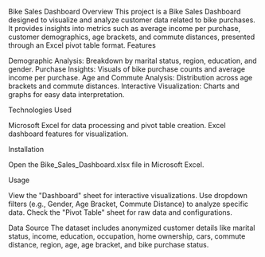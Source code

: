 Bike Sales Dashboard
Overview
This project is a Bike Sales Dashboard designed to visualize and analyze customer data related to bike purchases. It provides insights into metrics such as average income per purchase, customer demographics, age brackets, and commute distances, presented through an Excel pivot table format.
Features

Demographic Analysis: Breakdown by marital status, region, education, and gender.
Purchase Insights: Visuals of bike purchase counts and average income per purchase.
Age and Commute Analysis: Distribution across age brackets and commute distances.
Interactive Visualization: Charts and graphs for easy data interpretation.

Technologies Used

Microsoft Excel for data processing and pivot table creation.
Excel dashboard features for visualization.

Installation

Open the Bike_Sales_Dashboard.xlsx file in Microsoft Excel.

Usage

View the "Dashboard" sheet for interactive visualizations.
Use dropdown filters (e.g., Gender, Age Bracket, Commute Distance) to analyze specific data.
Check the "Pivot Table" sheet for raw data and configurations.

Data Source
The dataset includes anonymized customer details like marital status, income, education, occupation, home ownership, cars, commute distance, region, age, age bracket, and bike purchase status.
